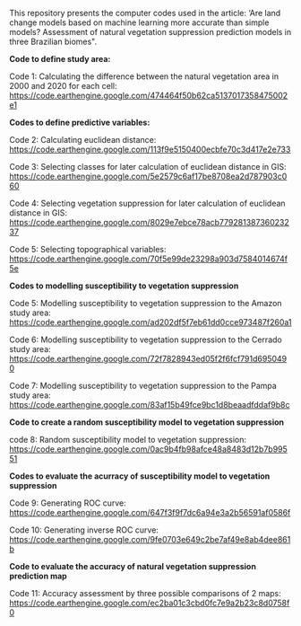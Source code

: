 This repository presents the computer codes used in the article: ‘Are land change models based on machine learning more accurate than simple models? Assessment of natural vegetation suppression prediction models in three Brazilian biomes".

**Code to define study area:**

Code 1: Calculating the difference between the natural vegetation area in 2000 and 2020 for each cell: https://code.earthengine.google.com/474464f50b62ca5137017358475002e1

**Codes to define predictive variables:**

Code 2: Calculating euclidean distance: https://code.earthengine.google.com/113f9e5150400ecbfe70c3d417e2e733

Code 3: Selecting classes for later calculation of euclidean distance in GIS: https://code.earthengine.google.com/5e2579c6af17be8708ea2d787903c060

Code 4: Selecting vegetation suppression for later calculation of euclidean distance in GIS: https://code.earthengine.google.com/8029e7ebce78acb77928138736023237

Code 5: Selecting topographical variables: https://code.earthengine.google.com/70f5e99de23298a903d7584014674f5e

**Codes to modelling susceptibility to vegetation suppression**

Code 5: Modelling susceptibility to vegetation suppression to the Amazon study area: https://code.earthengine.google.com/ad202df5f7eb61dd0cce973487f260a1

Code 6: Modelling susceptibility to vegetation suppression to the Cerrado study area: https://code.earthengine.google.com/72f7828943ed05f2f6fcf791d6950490

Code 7: Modelling susceptibility to vegetation suppression to the Pampa study area: https://code.earthengine.google.com/83af15b49fce9bc1d8beaadfddaf9b8c

**Code to create a random susceptibility model to vegetation suppression**

code 8: Random susceptibility model to vegetation suppression: https://code.earthengine.google.com/0ac9b4fb98afce48a8483d12b7b99551

**Codes to evaluate the acurracy of susceptibility model to vegetation suppression**

Code 9: Generating ROC curve: https://code.earthengine.google.com/647f3f9f7dc6a94e3a2b56591af0586f

Code 10: Generating inverse ROC curve: https://code.earthengine.google.com/9fe0703e649c2be7af49e8ab4dee861b

**Code to evaluate the accuracy of natural vegetation suppression prediction map**

Code 11: Accuracy assessment by three possible comparisons of 2 maps: https://code.earthengine.google.com/ec2ba01c3cbd0fc7e9a2b23c8d0758f0
